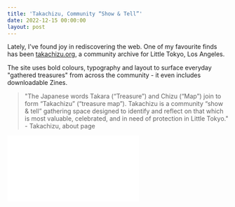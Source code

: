 ```yaml
---
title: 'Takachizu, Community “Show & Tell”'
date: 2022-12-15 00:00:00
layout: post
---
```


Lately, I've found joy in rediscovering the web. One of my favourite finds has been [takachizu.org](http://takachizu.org), a community archive for Little Tokyo, Los Angeles. 

The site uses bold colours, typography and layout to surface everyday "gathered treasures" from across the community - it even includes downloadable Zines.

> "The Japanese words Takara (“Treasure”) and Chizu (“Map”) join to form “Takachizu” (“treasure map”). Takachizu is a community “show & tell” gathering space designed to identify and reflect on that which is most valuable, celebrated, and in need of protection in Little Tokyo." - Takachizu, about page

<iframe src=“https://onedrive.live.com/embed?resid=FE13AC36E9AE48E9%2123280&authkey=!AAowvTReElsIy8g” width=“5847” height=“2630” frameborder=“0” scrolling=“no” />
<figcaption align = "center"><b>The Home, About and Archive pages.</b></figcaption>